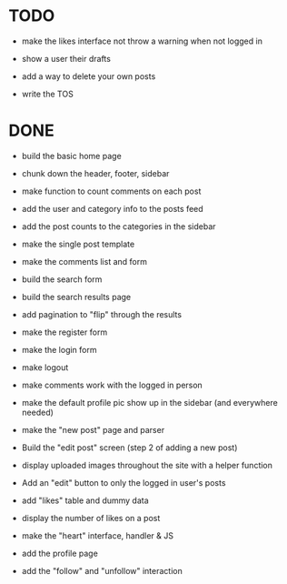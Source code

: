 TODO
====


* make the likes interface not throw a warning when not logged in

* show a user their drafts
* add a way to delete your own posts

* write the TOS



DONE
====
* build the basic home page
* chunk down the header, footer, sidebar
* make function to count comments on each post
* add the user and category info to the posts feed 
* add the post counts to the categories in the sidebar
* make the single post template
* make the comments list and form
* build the search form
* build the search results page
* add pagination to "flip" through the results
* make the register form
* make the login form
* make logout
* make comments work with the logged in person
* make the default profile pic show up in the sidebar (and everywhere needed)
* make the "new post" page and parser

* Build the "edit post" screen (step 2 of adding a new post)
* display uploaded images throughout the site with a helper function
* Add an "edit" button to only  the logged in user's posts

* add "likes" table and dummy data
* display the number of likes on a post
* make the "heart" interface, handler & JS

* add the profile page
* add the "follow" and "unfollow" interaction

